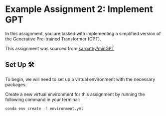 
# Example Assignment 2: Implement GPT

In this assignment, you are tasked with implementing a simplified version of the Generative Pre-trained Transformer (GPT). 

This assignment was sourced from [karpathy/minGPT](https://github.com/karpathy/minGPT)


## Set Up 🛠
To begin, we will need to set up a virtual environment with the necessary packages.

Create a new virtual environment for this assignment by running the following command in your terminal:

```bash
conda env create -f environment.yml
```
